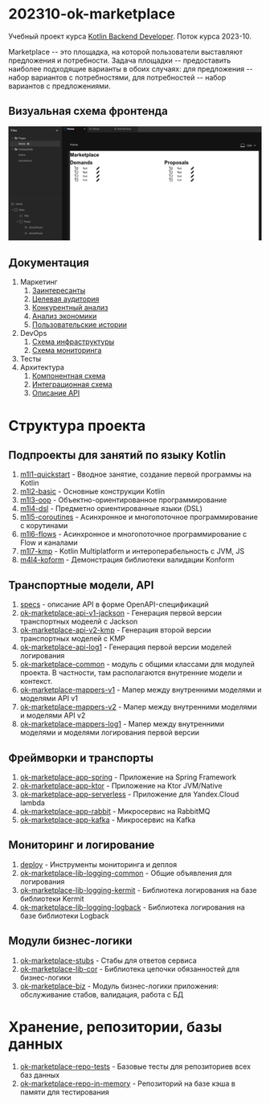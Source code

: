 # 202310-ok-marketplace

Учебный проект курса
[Kotlin Backend Developer](https://otus.ru/lessons/kotlin/?int_source=courses_catalog&int_term=programming).
Поток курса 2023-10.

Marketplace -- это площадка, на которой пользователи выставляют предложения и потребности. Задача
площадки -- предоставить наиболее подходящие варианты в обоих случаях: для предложения -- набор вариантов с
потребностями, для потребностей -- набор вариантов с предложениями.

## Визуальная схема фронтенда

![Макет фронта](imgs/design-layout.png)

## Документация

1. Маркетинг
   1. [Заинтересанты](./docs/01-marketing/01-stakeholders.md)
   2. [Целевая аудитория](./docs/01-marketing/02-target-audience.md)
   3. [Конкурентный анализ](./docs/01-marketing/03-concurrency.md)
   4. [Анализ экономики](./docs/01-marketing/04-economy.md)
   5. [Пользовательские истории](./docs/01-marketing/05-user-stories.md)
2. DevOps
   1. [Схема инфраструктуры](./docs/02-devops/01-infrastruture.md)
   2. [Схема мониторинга](./docs/02-devops/02-monitoring.md)
3. Тесты
4. Архитектура
   1. [Компонентная схема](./docs/04-architecture/01-arch.md)
   2. [Интеграционная схема](./docs/04-architecture/02-integration.md)
   3. [Описание API](./docs/04-architecture/03-api.md)

# Структура проекта

## Подпроекты для занятий по языку Kotlin

1. [m1l1-quickstart](m1l1-quickstart) - Вводное занятие, создание первой программы на Kotlin
2. [m1l2-basic](m1l2-basic) - Основные конструкции Kotlin
3. [m1l3-oop](m1l3-oop) - Объектно-ориентированное программирование
4. [m1l4-dsl](m1l4-dsl) - Предметно ориентированные языки (DSL)
5. [m1l5-coroutines](m1l5-coroutines) - Асинхронное и многопоточное программирование с корутинами
6. [m1l6-flows](m1l6-flows) - Асинхронное и многопоточное программирование с Flow и каналами
7. [m1l7-kmp](m1l7-kmp) - Kotlin Multiplatform и интероперабельность с JVM, JS
8. [m4l4-koform](m4l4-konform) - Демонстрация библиотеки валидации Konform

## Транспортные модели, API

1. [specs](specs) - описание API в форме OpenAPI-спецификаций
2. [ok-marketplace-api-v1-jackson](ok-marketplace-api-v1-jackson) - Генерация первой версии транспортных модеелй с
   Jackson
3. [ok-marketplace-api-v2-kmp](ok-marketplace-api-v2-kmp) - Генерация второй версии транспортных моделей с KMP
4. [ok-marketplace-api-log1](ok-marketplace-api-log1) - Генерация первой версии моделей логирования
5. [ok-marketplace-common](ok-marketplace-common) - модуль с общими классами для модулей проекта. В частности, там
   располагаются внутренние модели и контекст.
6. [ok-marketplace-mappers-v1](ok-marketplace-mappers-v1) - Мапер между внутренними моделями и моделями API v1
7. [ok-marketplace-mappers-v2](ok-marketplace-mappers-v2) - Мапер между внутренними моделями и моделями API v2
8. [ok-marketplace-mappers-log1](ok-marketplace-mappers-log1) - Мапер между внутренними моделями и моделями логирования
   первой версии

## Фреймворки и транспорты

1. [ok-marketplace-app-spring](ok-marketplace-app-spring) - Приложение на Spring Framework
2. [ok-marketplace-app-ktor](ok-marketplace-app-ktor) - Приложение на Ktor JVM/Native
3. [ok-marketplace-app-serverless](ok-marketplace-app-serverless) - Приложение для Yandex.Cloud lambda
4. [ok-marketplace-app-rabbit](ok-marketplace-app-rabbit) - Микросервис на RabbitMQ
5. [ok-marketplace-app-kafka](ok-marketplace-app-kafka) - Микросервис на Kafka

## Мониторинг и логирование

1. [deploy](deploy) - Инструменты мониторинга и деплоя
2. [ok-marketplace-lib-logging-common](ok-marketplace-lib-logging-common) - Общие объявления для логирования
3. [ok-marketplace-lib-logging-kermit](ok-marketplace-lib-logging-kermit) - Библиотека логирования на базе библиотеки
   Kermit
4. [ok-marketplace-lib-logging-logback](ok-marketplace-lib-logging-logback) - Библиотека логирования на базе библиотеки
   Logback

## Модули бизнес-логики

1. [ok-marketplace-stubs](ok-marketplace-stubs) - Стабы для ответов сервиса
2. [ok-marketplace-lib-cor](ok-marketplace-lib-cor) - Библиотека цепочки обязанностей для бизнес-логики
3. [ok-marketplace-biz](ok-marketplace-biz) - Модуль бизнес-логики приложения: обслуживание стабов, валидация, работа с БД

# Хранение, репозитории, базы данных

1. [ok-marketplace-repo-tests](ok-marketplace-repo-tests) - Базовые тесты для репозиториев всех баз данных
2. [ok-marketplace-repo-in-memory](ok-marketplace-repo-in-memory) - Репозиторий на базе кэша в памяти для тестирования

[//]: # (3. [ok-marketplace-repo-postgresql]&#40;ok-marketplace-repo-postgresql&#41; - Репозиторий на базе PostgreSQL)

[//]: # (4. [ok-marketplace-repo-cassandra]&#40;ok-marketplace-repo-cassandra&#41; - Репозиторий на базе Cassandra)

[//]: # (5. [ok-marketplace-repo-gremlin]&#40;ok-marketplace-repo-gremlin&#41; - Репозиторий на базе Apache TinkerPop Gremlin и ArcadeDb)
